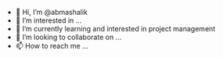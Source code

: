 - 👋 Hi, I’m @abmashalik
- 👀 I’m interested in ...
- 🌱 I’m currently learning and interested in project management
- 💞️ I’m looking to collaborate on ...
- 📫 How to reach me ...

<!---
abmashalik/abmashalik is a ✨ special ✨ repository because its `README.md` (this file) appears on your GitHub profile.
You can click the Preview link to take a look at your changes.
--->
